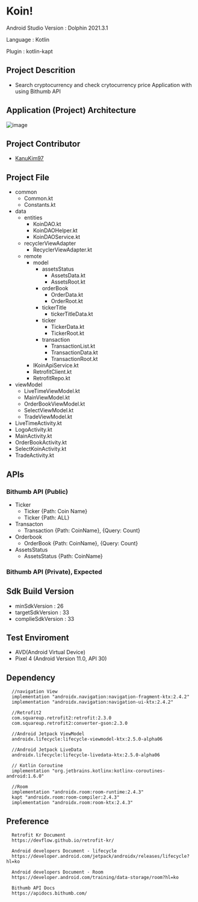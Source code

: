# Koin!
  Android Studio Version : Dolphin 2021.3.1
  
  Language : Kotlin
  
  Plugin : kotlin-kapt
  
## Project Descrition 
  - Search cryptocurrency and check crytocurrency price Application with using Bithumb API

## Application (Project) Architecture 
![image](https://user-images.githubusercontent.com/74421057/191030817-d5619c1e-d0da-422c-b2b5-66a59f45f72a.png)

## Project Contributor
  - [KanuKim97](https://github.com/KanuKim97)

## Project File
  - common
    - Common.kt
    - Constants.kt
  - data
    - entities
      - KoinDAO.kt
      - KoinDAOHelper.kt
      - KoinDAOService.kt
    - recyclerViewAdapter
      - RecyclerViewAdapter.kt
    - remote
      - model
        - assetsStatus
          - AssetsData.kt
          - AssetsRoot.kt
        - orderBook
          - OrderData.kt
          - OrderRoot.kt
        - tickerTitle
          - tickerTitleData.kt
        - ticker
          - TickerData.kt
          - TickerRoot.kt
        - transaction
          - TransactionList.kt
          - TransactionData.kt
          - TransactionRoot.kt
      - IKoinApiService.kt
      - RetrofitClient.kt
      - RetrofitRepo.kt
  - viewModel
    - LiveTimeViewModel.kt
    - MainViewModel.kt
    - OrderBookViewModel.kt
    - SelectViewModel.kt
    - TradeViewModel.kt
   - LiveTimeActivity.kt
   - LogoActivity.kt
   - MainActivity.kt
   - OrderBookActivity.kt
   - SelectKoinActivity.kt
   - TradeActivity.kt
  
## APIs
 ### Bithumb API (Public)
  - Ticker
    - Ticker {Path: Coin Name}
    - Ticker {Path: ALL}
  - Transacton
    - Transaction {Path: CoinName}, {Query: Count}
  - Orderbook
    - OrderBook {Path: CoinName}, {Query: Count}
  - AssetsStatus
    - AssetsStatus {Path: CoinName} 
  
 ### Bithumb API (Private), Expected
 
## Sdk Build Version 
  - minSdkVersion : 26
  - targetSdkVersion : 33
  - complieSdkVersion :  33

## Test Enviroment 
 - AVD(Android Virtual Device)
 - Pixel 4 (Android Version 11.0, API 30)

## Dependency 
```
  //navigation View
  implementation "androidx.navigation:navigation-fragment-ktx:2.4.2"
  implementation "androidx.navigation:navigation-ui-ktx:2.4.2"
  
  //Retrofit2
  com.squareup.retrofit2:retrofit:2.3.0
  com.squareup.retrofit2:converter-gson:2.3.0
  
  //Android Jetpack ViewModel
  androidx.lifecycle:lifecycle-viewmodel-ktx:2.5.0-alpha06
  
  //Android Jetpack LiveData
  androidx.lifecycle:lifecycle-livedata-ktx:2.5.0-alpha06
  
  // Kotlin Coroutine
  implementation "org.jetbrains.kotlinx:kotlinx-coroutines-android:1.6.0"
  
  //Room
  implementation "androidx.room:room-runtime:2.4.3"
  kapt "androidx.room:room-compiler:2.4.3"
  implementation "androidx.room:room-ktx:2.4.3"
```

## Preference 
```
  Retrofit Kr Document 
  https://devflow.github.io/retrofit-kr/
  
  Android developers Document - lifecycle
  https://developer.android.com/jetpack/androidx/releases/lifecycle?hl=ko
  
  Android developers Document - Room 
  https://developer.android.com/training/data-storage/room?hl=ko
  
  Bithumb API Docs 
  https://apidocs.bithumb.com/
  
```
